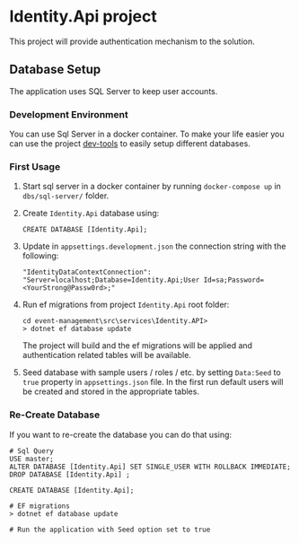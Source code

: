 ﻿# Identity.Api project
This project will provide authentication mechanism to the solution.

## Database Setup
The application uses SQL Server to keep user accounts.

### Development Environment
You can use Sql Server in a docker container. To make your life easier you can use the project [dev-tools](https://github.com/ppolyzos/dev-tools)
to easily setup different databases.

### First Usage
1. Start sql server in a docker container by running `docker-compose up` in `dbs/sql-server/` folder.
2. Create `Identity.Api` database using:
   ```
   CREATE DATABASE [Identity.Api];
   ```
3. Update in `appsettings.development.json` the connection string with the following:
   ```
   "IdentityDataContextConnection": "Server=localhost;Database=Identity.Api;User Id=sa;Password=<YourStrong@Passw0rd>;"
   ```
4. Run ef migrations from project `Identity.Api` root folder: 
   ```
   cd event-management\src\services\Identity.API> 
   > dotnet ef database update
   ```
   The project will build and the ef migrations will be applied and authentication related tables will be available.

5. Seed database with sample users / roles / etc. by setting `Data:Seed` to `true` property in `appsettings.json` file. 
   In the first run default users will be created and stored in the appropriate tables.

### Re-Create Database
If you want to re-create the database you can do that using:
```
# Sql Query
USE master;
ALTER DATABASE [Identity.Api] SET SINGLE_USER WITH ROLLBACK IMMEDIATE;
DROP DATABASE [Identity.Api] ;

CREATE DATABASE [Identity.Api];

# EF migrations
> dotnet ef database update

# Run the application with Seed option set to true
```
